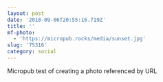 ```yaml
---
layout: post
date: '2018-09-06T20:55:16.719Z'
title: ''
mf-photo:
  - 'https://micropub.rocks/media/sunset.jpg'
slug: '75316'
category: social
---
```

Micropub test of creating a photo referenced by URL
